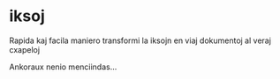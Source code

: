 # iksoj

Rapida kaj facila maniero transformi la iksojn en viaj dokumentoj al veraj cxapeloj

Ankoraux nenio menciindas...
